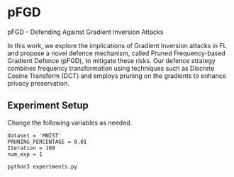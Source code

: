# pFGD
pFGD - Defending Against Gradient Inversion Attacks

In this work, we explore the implications of Gradient Inversion attacks in FL and propose a novel defence mechanism, called Pruned Frequency-based Gradient Defence (pFGD), to mitigate these risks. Our defence strategy combines frequency transformation using techniques such as Discrete Cosine Transform (DCT) and employs pruning on the gradients to enhance privacy preservation.

## Experiment Setup
Change the following variables as needed.

```
dataset = 'MNIST'
PRUNING_PERCENTAGE = 0.01
Iteration = 100
num_exp = 1
```

```shell
python3 experiments.py
```